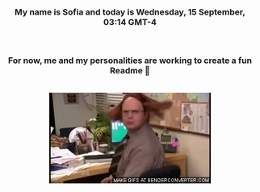 


<div align="center">
<h3 >My name is Sofia and today is Wednesday, 15 September, 03:14 GMT-4</h3><br>
<h3 >For now, me and my personalities are working to create a fun Readme 👋
</h3><br>
<img src='img/dwight.gif' alt='working...'/>
</div>

